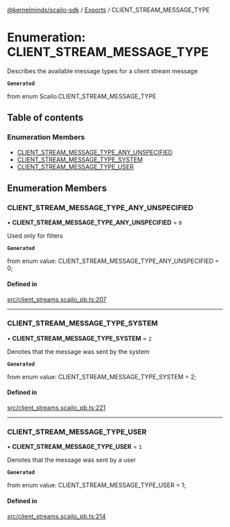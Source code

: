 [@kernelminds/scailo-sdk](../README.md) / [Exports](../modules.md) / CLIENT\_STREAM\_MESSAGE\_TYPE

# Enumeration: CLIENT\_STREAM\_MESSAGE\_TYPE

Describes the available message types for a client stream message

**`Generated`**

from enum Scailo.CLIENT_STREAM_MESSAGE_TYPE

## Table of contents

### Enumeration Members

- [CLIENT\_STREAM\_MESSAGE\_TYPE\_ANY\_UNSPECIFIED](CLIENT_STREAM_MESSAGE_TYPE.md#client_stream_message_type_any_unspecified)
- [CLIENT\_STREAM\_MESSAGE\_TYPE\_SYSTEM](CLIENT_STREAM_MESSAGE_TYPE.md#client_stream_message_type_system)
- [CLIENT\_STREAM\_MESSAGE\_TYPE\_USER](CLIENT_STREAM_MESSAGE_TYPE.md#client_stream_message_type_user)

## Enumeration Members

### CLIENT\_STREAM\_MESSAGE\_TYPE\_ANY\_UNSPECIFIED

• **CLIENT\_STREAM\_MESSAGE\_TYPE\_ANY\_UNSPECIFIED** = ``0``

Used only for filters

**`Generated`**

from enum value: CLIENT_STREAM_MESSAGE_TYPE_ANY_UNSPECIFIED = 0;

#### Defined in

[src/client_streams.scailo_pb.ts:207](https://github.com/scailo/ts-sdk/blob/c10a36b57201dfa5903d4b53efa1e62aa6208936/src/client_streams.scailo_pb.ts#L207)

___

### CLIENT\_STREAM\_MESSAGE\_TYPE\_SYSTEM

• **CLIENT\_STREAM\_MESSAGE\_TYPE\_SYSTEM** = ``2``

Denotes that the message was sent by the system

**`Generated`**

from enum value: CLIENT_STREAM_MESSAGE_TYPE_SYSTEM = 2;

#### Defined in

[src/client_streams.scailo_pb.ts:221](https://github.com/scailo/ts-sdk/blob/c10a36b57201dfa5903d4b53efa1e62aa6208936/src/client_streams.scailo_pb.ts#L221)

___

### CLIENT\_STREAM\_MESSAGE\_TYPE\_USER

• **CLIENT\_STREAM\_MESSAGE\_TYPE\_USER** = ``1``

Denotes that the message was sent by a user

**`Generated`**

from enum value: CLIENT_STREAM_MESSAGE_TYPE_USER = 1;

#### Defined in

[src/client_streams.scailo_pb.ts:214](https://github.com/scailo/ts-sdk/blob/c10a36b57201dfa5903d4b53efa1e62aa6208936/src/client_streams.scailo_pb.ts#L214)
